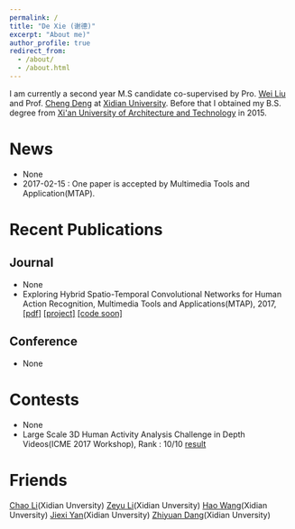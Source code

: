 ```yaml
---
permalink: /
title: "De Xie (谢德)"
excerpt: "About me)"
author_profile: true
redirect_from: 
  - /about/
  - /about.html
---
```


I am currently a second year M.S candidate co-supervised by Pro. [Wei Liu](http://www.ee.columbia.edu/~wliu/) and Prof. [Cheng Deng](http://see.xidian.edu.cn/faculty/chdeng/) at [Xidian University](http://www.xidian.edu.cn/). Before that I obtained my B.S. degree from [Xi'an University of Architecture and Technology](http://www.xauat.edu.cn/zh-cn/index.php) in 2015.


News
======
* None   
* 2017-02-15 : One paper is accepted by Multimedia Tools and Application(MTAP). 


Recent Publications
======

Journal
------
* None
* Exploring Hybrid Spatio-Temporal Convolutional Networks for Human Action Recognition, Multimedia Tools and Applications(MTAP), 2017, [[pdf]](https://link.springer.com/content/pdf/10.1007%2Fs11042-017-4514-3.pdf) [[project]](https://haowang1992.github.io/publication/2017-07-01-Exploring_Hybrid_Spatio-Temporal_Convolutional_Networks_for_Human_Action_Recognition) [[code soon]]()

Conference
------
* None


Contests
======
* None
* Large Scale 3D Human Activity Analysis Challenge in Depth Videos(ICME 2017 Workshop), Rank : 10/10 [result](http://www.icst.pku.edu.cn/struct/icmew2017/result.html)

 
Friends
======
[Chao Li](https://chaoli1991.github.io/)(Xidian Unversity) [Zeyu Li]()(Xidian Unversity) 
[Hao Wang](https://haowang1992.github.io/)(Xidian Unversity) 
[Jiexi Yan](https://JiexiYan.github.io)(Xidian Unversity) [Zhiyuan Dang](https://zhiyuandang.github.io/)(Xidian Unversity)
